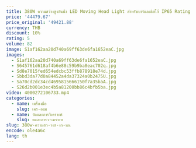 ```yaml
---
title: 380W ความสว่างสูงกันน้ํา LED Moving Head Light สําหรับบาร์และดิสโก้ IP65 Rating การออกแบบที่ยืดหยุ่น
price: '44479.67'
price_original: '49421.88'
currency: THB
discount: 10%
rating: 5
volume: 82
image: S1af162aa20d740a69ff63de6fa1652eaC.jpg
images:
  - S1af162aa20d740a69ff63de6fa1652eaC.jpg
  - S645761d618af4b6e88c59b9ba8eac702q.jpg
  - Sd8e7015fed654edcbc53ffb878918e74d.jpg
  - Sbbd3da77d0a84452a4da37324a0b2475U.jpg
  - Sa70cd2dc34cd4695815666150f7a35baA.jpg
  - S26d2b001e3ec4b5a81200bb86c4bfb5ba.jpg
video: 4000272106733.mp4
categories:
  - name: เครื่องมือ
    slug: เคร-องม
  - name: วัดและการวิเคราะห์
    slug: ดและการว-เคราะห
slug: 380w-ความสว-างส-งก-นน
encode: ole4a6c
lang: th
---
```

  